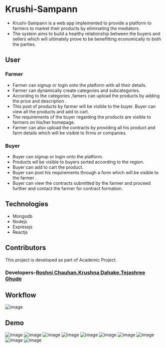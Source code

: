 # Krushi-Sampann
- Krushi-Sampann is a web app implemented to provide a platform to farmers to market their products by eliminating the mediators.
- The system aims to build a healthy relationship between the buyers and sellers which will ultimately prove to be benefitting 
  economically to both the parties.
## User
### Farmer
- Farmer can signup or login onto the platform with all their details.
- Farmer can dynamically create categories and subcategories. 
- According to the categories ,famers can upload the products by adding the price and description .
- This post of products by farmer  will be visible to the buyer. Buyer can view all the products and add to cart.
- The requirements of the buyer regarding the products are visible to farmers on his/her homepage.
- Farmer can also upload the contracts by providing all his product and farm details which will be visible to firms or companies.

### Buyer
- Buyer can signup or login onto the platform.
- Products wll be visible to buyers sorted according to the region.
- Buyer can add to cart the product.
- Buyer can post his requirements through a form which will be visible to the farmer .
- Buyer can view the contracts submitted by the farmer and proceed further and contact the farmer for contract formation.

## Technologies
- Mongodb
- Nodejs
- Expressjs
- Reactjs


## Contributors
This project is developed as part of Academic Project.
### Developers-[Roshni Chauhan](https://github.com/Rosh9532),[Krushna Dahake](https://github.com/krish10k),[Tejashree Ghude](https://github.com/teju1001)

## Workflow
![image](https://user-images.githubusercontent.com/68471779/134157460-2996bb87-3c77-4b99-bde4-79f2dc765d05.png)


## Demo

![image](https://user-images.githubusercontent.com/68471779/134155506-f495d3a6-8dc1-47c4-a3ec-2d05f2c20673.png)
![image](https://user-images.githubusercontent.com/68471779/134156254-2c187c41-004f-41a1-9fc6-0f0584f4e86b.png)
![image](https://user-images.githubusercontent.com/68471779/134156351-9f9d47e8-08eb-433a-adc1-ac32d01d8b96.png)
![image](https://user-images.githubusercontent.com/68471779/134156454-2469cec6-7a53-45aa-9d7b-f5f75a3e2f69.png)
![image](https://user-images.githubusercontent.com/68471779/134156668-92ba6c37-4620-41c8-849a-17054a7607c4.png)
![image](https://user-images.githubusercontent.com/68471779/134156720-044a621d-47d6-4382-91b4-04231a76ad0a.png)
![image](https://user-images.githubusercontent.com/68471779/134156877-ec985355-cf77-4b7a-9bd1-f7418c1c2e16.png)
![image](https://user-images.githubusercontent.com/68471779/134157158-4e399481-124c-4929-9f28-886e1b3c99cb.png)
![image](https://user-images.githubusercontent.com/68471779/134156941-89384d0c-8fc6-4652-b9dd-49fdd8691e8b.png)
![image](https://user-images.githubusercontent.com/68471779/134156776-5a94528a-3ba9-4b37-aa81-8bcde6671709.png)







